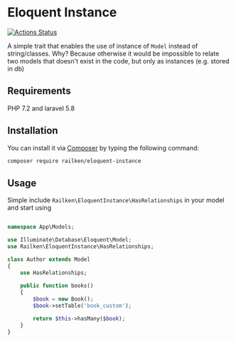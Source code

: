 <h1 align="left">Eloquent Instance</h1>

[![Actions Status](https://github.com/railken/eloquent-instance/workflows/Test/badge.svg)](https://github.com/railken/eloquent-instance/actions)

A simple trait that enables the use of instance of `Model` instead of string/classes. Why? Because otherwise it would be impossible to relate two models that doesn't exist in the code, but only as instances (e.g. stored in db)

## Requirements

PHP 7.2 and laravel 5.8

## Installation

You can install it via [Composer](https://getcomposer.org/) by typing the following command:

```bash
composer require railken/eloquent-instance
```


## Usage

Simple include `Railken\EloquentInstance\HasRelationships` in your model and start using 

```php

namespace App\Models;

use Illuminate\Database\Eloquent\Model;
use Railken\EloquentInstance\HasRelationships;

class Author extends Model
{
    use HasRelationships;
    
    public function books()
    {
        $book = new Book();
        $book->setTable('book_custom');

        return $this->hasMany($book);
    }
}
```
